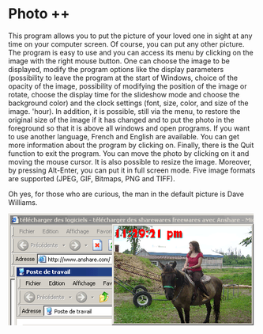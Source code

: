 # Photo ++

This program allows you to put the picture of your loved one in sight at any time on your computer screen.
Of course, you can put any other picture.
The program is easy to use and you can access its menu by clicking on the image with the right mouse button.
One can choose the image to be displayed, modify the program options like the display parameters (possibility to leave the program at the start of Windows, choice of the opacity of the image, possibility of modifying the position of the image or rotate, choose the display time for the slideshow mode and choose the background color) and the clock settings (font, size, color, and size of the image. 'hour).
In addition, it is possible, still via the menu, to restore the original size of the image if it has changed and to put the photo in the foreground so that it is above all windows and open programs.
If you want to use another language, French and English are available.
You can get more information about the program by clicking on.
Finally, there is the Quit function to exit the program.
You can move the photo by clicking on it and moving the mouse cursor.
It is also possible to resize the image.
Moreover, by pressing Alt-Enter, you can put it in full screen mode.
Five image formats are supported (JPEG, GIF, Bitmaps, PNG and TIFF).

Oh yes, for those who are curious, the man in the default picture is Dave Williams.

![Photo ++ screenshot](/Docs/photo.png?raw=true)
